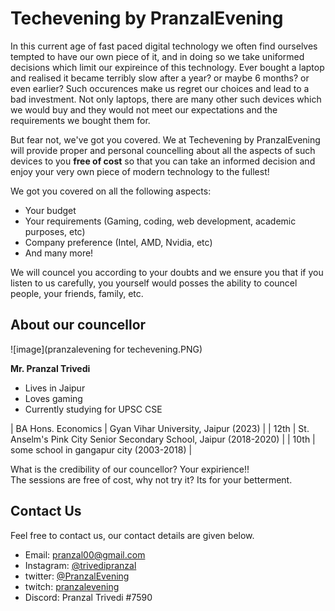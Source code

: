 # Techevening by PranzalEvening

In this current age of fast paced digital technology we often find ourselves tempted to have our own piece of it, and in doing so we take uniformed decisions which limit our expireince of this technology. Ever bought a laptop and realised it became terribly slow after a year? or maybe 6 months? or even earlier? Such occurences make us regret our choices and lead to a bad investment. Not only laptops, there are many other such devices which we would buy and they would not meet our expectations and the requirements we bought them for.

But fear not, we've got you covered. We at Techevening by PranzalEvening will provide proper and personal councelling about all the aspects of such devices to you **free of cost** so that you can take an informed decision and enjoy your very own piece of modern technology to the fullest!

We got you covered on all the following aspects:
- Your budget
- Your requirements (Gaming, coding, web development, academic purposes, etc)
- Company preference (Intel, AMD, Nvidia, etc)
- And many more!

We will councel you according to your doubts and we ensure you that if you listen to us carefully, you yourself would posses the ability to councel people, your friends, family, etc.

## About our councellor

![image](pranzalevening for techevening.PNG)

**Mr. Pranzal Trivedi**<br>
- Lives in Jaipur
- Loves gaming
- Currently studying for UPSC CSE

| BA Hons. Economics | Gyan Vihar University, Jaipur (2023) |
| 12th | St. Anselm's Pink City Senior Secondary School, Jaipur (2018-2020) |
| 10th | some school in gangapur city (2003-2018) |

What is the credibility of our councellor? Your expirience!!<br>
The sessions are free of cost, why not try it? Its for your betterment.
## Contact Us

Feel free to contact us, our contact details are given below.

- Email: pranzal00@gmail.com
- Instagram: [@trivedipranzal](https://www.instagram.com/trivedipranzal/)
- twitter: [@PranzalEvening](https://twitter.com/PranzalEvening?t=WLtaHA4-_re23_KLjTMQUQ&s=09)
- twitch: [pranzalevening](twitch.tv/pranzalevening)
- Discord: Pranzal Trivedi #7590
